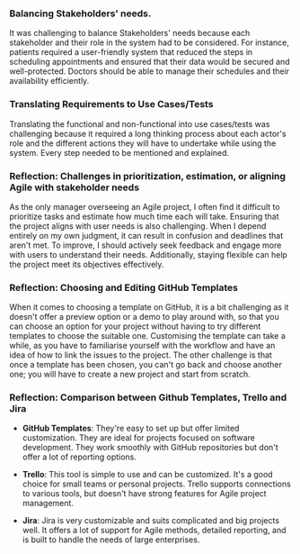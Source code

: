 ### Balancing Stakeholders' needs.
It was challenging to balance Stakeholders' needs because each stakeholder and their role in the system had to be considered. For instance, patients required a user-friendly system that reduced the steps in scheduling appointments and ensured that their data would be secured and well-protected. Doctors should be able to manage their schedules and their availability efficiently.

### Translating Requirements to Use Cases/Tests
Translating the functional and non-functional into use cases/tests was challenging because it required a long thinking process about each actor's role and the different actions they will have to undertake while using the system. Every step needed to be mentioned and explained.

### Reflection: Challenges in prioritization, estimation, or aligning Agile with stakeholder needs
As the only manager overseeing an Agile project, I often find it difficult to prioritize tasks and estimate how much time each will take. Ensuring that the project aligns with user needs is also challenging. When I depend entirely on my own judgment, it can result in confusion and deadlines that aren't met. To improve, I should actively seek feedback and engage more with users to understand their needs. Additionally, staying flexible can help the project meet its objectives effectively.

### Reflection: Choosing and Editing GitHub Templates
When it comes to choosing a template on GitHub, it is a bit challenging as it doesn't offer a preview option or a demo to play around with, so that you can choose an option for your project without having to try different templates to choose the suitable one.
Customising the template can take a while, as you have to familiarise yourself with the workflow and have an idea of how to link the issues to the project. The other challenge is that once a template has been chosen, you can't go back and choose another one; you will have to create a new project and start from scratch.

### Reflection: Comparison between Github Templates, Trello and Jira

- **GitHub Templates**: They're easy to set up but offer limited customization. They are ideal for projects focused on software development. They work smoothly with GitHub repositories but don't offer a lot of reporting options.

- **Trello**: This tool is simple to use and can be customized. It's a good choice for small teams or personal projects. Trello supports connections to various tools, but doesn't have strong features for Agile project management.

- **Jira**: Jira is very customizable and suits complicated and big projects well. It offers a lot of support for Agile methods, detailed reporting, and is built to handle the needs of large enterprises.

